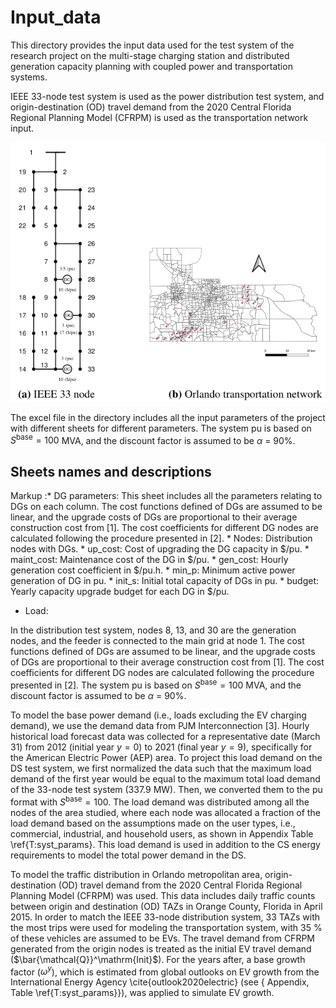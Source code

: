 # Input_data

This directory provides the input data used for the test system of the research project on the multi-stage charging station and distributed generation capacity planning with coupled power and transportation systems.

IEEE 33-node test system is used as the power distribution test system, and origin-destination (OD) travel demand from the 2020 Central Florida Regional Planning Model (CFRPM) is used as the transportation network input.


![GitHub Logo](/Images/test_systems.png)


The excel file in the directory includes all the input parameters of the project with different sheets for different parameters.
The system pu is based on $S^\mathrm{base} = 100$ MVA, and the discount factor is assumed to be $\alpha$ = 90\%.

## Sheets names and descriptions

Markup :* DG parameters:
		This sheet includes all the parameters relating to DGs on each column. The cost functions defined of DGs are assumed to be linear, and the upgrade costs of DGs are proportional to their average construction cost from [1]. The cost coefficients for different DG nodes are calculated following the procedure presented in [2].
 		* Nodes: Distribution nodes with DGs.
		* up_cost: Cost of upgrading the DG capacity in \$/pu.
		* maint_cost: Maintenance cost of the DG in \$/pu.
		* gen_cost: Hourly generation cost coefficient in \$/pu.h.
		* min_p: Minimum active power generation of DG in pu.
		* init_s: Initial total capacity of DGs in pu.
		* budget: Yearly capacity upgrade budget for each DG in \$/pu.
	
* Load:


In the distribution test system, nodes 8, 13, and 30 are the generation nodes, and the feeder is connected to the main grid at node 1. The cost functions defined of DGs are assumed to be linear, and the upgrade costs of DGs are proportional to their average construction cost from [1]. The cost coefficients for different DG nodes are calculated following the procedure presented in [2]. The system pu is based on $S^\mathrm{base} = 100$ MVA, and the discount factor is assumed to be $\alpha$ = 90\%. 

To model the base power demand (i.e., loads excluding the EV charging demand), we use the demand data from PJM Interconnection [3]. Hourly historical load forecast data was collected for a representative date (March 31) from 2012 (initial year $y=0$) to 2021 (final year $y=9$), specifically for the American Electric Power (AEP) area. To project this load demand on the DS test system, we first normalized the data such that the maximum load demand of the first year would be equal to the maximum total load demand of the 33-node test system (337.9 MW). Then, we converted them to the pu format with $S^\mathrm{base} = 100$. The load demand was distributed among all the nodes of the area studied, where each node was allocated a fraction of the load demand based on the assumptions made on the user types, i.e., commercial, industrial, and household users, as shown in Appendix Table \ref{T:syst_params}. This load demand is used in addition to the CS energy requirements to model the total power demand in the DS.

To model the traffic distribution in Orlando metropolitan area, origin-destination (OD) travel demand from the 2020 Central Florida Regional Planning Model (CFRPM) was used. This data includes daily traffic counts between origin and destination (OD) TAZs in Orange County, Florida in April 2015. In order to match the IEEE 33-node distribution system, 33 TAZs with the most trips were used for modeling the transportation system, with 35 $\%$ of these vehicles are assumed to be EVs. The travel demand from CFRPM generated from the origin nodes is treated as the initial EV travel demand ($\bar{\mathcal{Q}}^\mathrm{Init}$). For the years after, a base growth factor ($\omega^y$), which is estimated from global outlooks on EV growth from the International Energy Agency \cite{outlook2020electric} (see { Appendix, Table \ref{T:syst_params}}), was applied to simulate EV growth.
